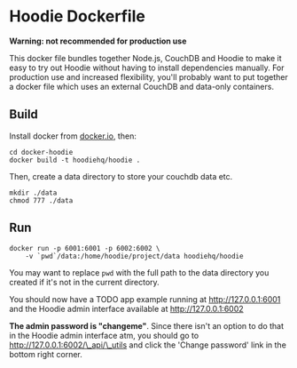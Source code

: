 # Hoodie Dockerfile

**Warning: not recommended for production use**

This docker file bundles together Node.js, CouchDB and Hoodie to make it
easy to try out Hoodie without having to install dependencies manually. For
production use and increased flexibility, you'll probably want to put
together a docker file which uses an external CouchDB and data-only
containers.

## Build

Install docker from [docker.io](http://docker.io), then:

```
cd docker-hoodie
docker build -t hoodiehq/hoodie .
```

Then, create a data directory to store your couchdb data etc.

```
mkdir ./data
chmod 777 ./data
```

## Run

```
docker run -p 6001:6001 -p 6002:6002 \
    -v `pwd`/data:/home/hoodie/project/data hoodiehq/hoodie
```

You may want to replace `pwd` with the full path to the data directory you
created if it's not in the current directory.

You should now have a TODO app example running at http://127.0.0.1:6001 and
the Hoodie admin interface available at http://127.0.0.1:6002

**The admin password is "changeme"**. Since there isn't an option to do
that in the Hoodie admin interface atm, you should go to
http://127.0.0.1:6002/\_api/\_utils and click the 'Change password' link in
the bottom right corner.
